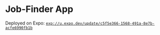 # Job-Finder App

Deployed on Expo: [`exp://u.expo.dev/update/c5f5e366-1568-491a-8e7b-acfe6990fb1b`](exp://u.expo.dev/update/c5f5e366-1568-491a-8e7b-acfe6990fb1b)

<!-- 
Use [`expo-router`](https://expo.github.io/router) to build native navigation using files in the `app/` directory. -->

<!-- ## 🚀 How to use

```sh
npx create-expo-app -e with-router
```

## 📝 Notes

- [Expo Router: Docs](https://expo.github.io/router)
- [Expo Router: Repo](https://github.com/expo/router) -->
